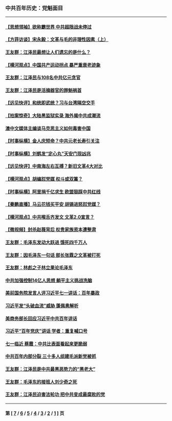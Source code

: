 ### 中共百年历史：党魁面目
---
#### [【思想领袖】欲称霸世界 中共超限战未停过](../../pages/nf1176107/n13745142.md?11190430) 
#### [【方菲访谈】宋永毅：文革与毛的非理性因素（上）](../../pages/nf1176107/n13469956.md?11190430) 
#### [王友群：江泽民最想让人们遗忘的是什么？](../../pages/nf1176107/n13408949.md?11190430) 
#### [【横河观点】中国共产运动拐点 暴严重衰老迹象](../../pages/nf1176107/n13388333.md?11190430) 
#### [王友群：江泽民与108名中共亿元贪官](../../pages/nf1176107/n13352358.md?11190430) 
#### [王友群：江泽民是活摘器官的罪魁祸首](../../pages/nf1176107/n13336903.md?11190430) 
#### [【远见快评】和统即武统？习与台湾隔空交手](../../pages/nf1176107/n13297739.md?11190430) 
#### [【拍案惊奇】大陆黑监狱实录 海外揭中共成潮流](../../pages/nf1176107/n13288853.md?11190430) 
#### [澳中文媒体主编谈马克思主义如何毒害中国](../../pages/nf1176107/n13257387.md?11190430) 
#### [【时事纵横】金人庆短命？中共元老长寿引关注](../../pages/nf1176107/n13217934.md?11190430) 
#### [【时事纵横】刘鹤发“定心丸”天安门现凶兆](../../pages/nf1176107/n13215416.md?11190430) 
#### [【远见快评】中南海左右互搏？新旧文革4大对比](../../pages/nf1176107/n13214745.md?11190430) 
#### [【横河观点】胡编怼党媒 权斗或双簧？](../../pages/nf1176107/n13210864.md?11190430) 
#### [【时事纵横】阿里捐千亿求生 欧盟狠踩中共红线](../../pages/nf1176107/n13206431.md?11190430) 
#### [【秦鹏直播】马云花钱买平安 胡锡进怒怼党媒？](../../pages/nf1176107/n13206392.md?11190430) 
#### [【横河观点】中共喉舌齐发文 文革2.0宣言？](../../pages/nf1176107/n13201248.md?11190430) 
#### [【微视频】封杀赵薇背后 权贵家族资本遭整肃](../../pages/nf1176107/n13197798.md?11190430) 
#### [王友群：毛泽东发动大跃进 饿死四千万人](../../pages/nf1176107/n13177158.md?11190430) 
#### [王友群：因毛泽东一句话 部长张霖之文革被打死](../../pages/nf1176107/n13161711.md?11190430) 
#### [王友群：林彪之子林立果论毛泽东](../../pages/nf1176107/n13128622.md?11190430) 
#### [中共加强控制14亿人思想 躺平主义挑战洗脑](../../pages/nf1176107/n13094299.md?11190430) 
#### [美前国务院发言人评习近平七一讲话：百年暴政](../../pages/nf1176107/n13066986.md?11190430) 
#### [习近平发“头破血流”威胁 蓬佩奥解析](../../pages/nf1176107/n13063604.md?11190430) 
#### [美商务部长回应习近平中共百年讲话](../../pages/nf1176107/n13062903.md?11190430) 
#### [习近平“百年党庆”讲话 学者：重复喊口号](../../pages/nf1176107/n13061411.md?11190430) 
#### [七一临近 蔡霞：中共比表面看起来更脆弱](../../pages/nf1176107/n13056418.md?11190430) 
#### [中共百年内部分裂 三十多人组建毛派新党被抓](../../pages/nf1176107/n13044023.md?11190430) 
#### [王友群：江泽民是中共最黑恶势力的“黑老大”](../../pages/nf1176107/n13022180.md?11190430) 
#### [王友群：毛泽东的接班人刘少奇之死](../../pages/nf1176107/n12991772.md?11190430) 
#### [王友群：江泽民迫害法轮功 把中共变成最腐败的党](../../pages/nf1176107/n12947347.md?11190430) 

---
#### 第 [ [7](./7.md?11190430) / [6](./6.md?11190430) / [5](./5.md?11190430) / [4](./4.md?11190430) / [3](./3.md?11190430) / [2](./2.md?11190430) / [1](./1.md?11190430) ] 页
